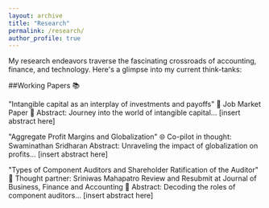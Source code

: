 ```yaml
---
layout: archive
title: "Research"
permalink: /research/
author_profile: true
---
```


My research endeavors traverse the fascinating crossroads of accounting, finance, and technology. Here's a glimpse into my current think-tanks:

##Working Papers 📚

"Intangible capital as an interplay of investments and payoffs" 💼
Job Market Paper 📑
Abstract: Journey into the world of intangible capital... [insert abstract here]


"Aggregate Profit Margins and Globalization" 🌐
Co-pilot in thought: Swaminathan Sridharan
Abstract: Unraveling the impact of globalization on profits... [insert abstract here]


"Types of Component Auditors and Shareholder Ratification of the Auditor" 👥
Thought partner: Sriniwas Mahapatro
Review and Resubmit at Journal of Business, Finance and Accounting 🔄
Abstract: Decoding the roles of component auditors... [insert abstract here]


